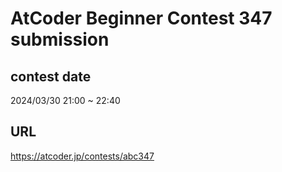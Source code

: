 # AtCoder Beginner Contest 347 submission

## contest date 
2024/03/30 21:00 ~ 22:40

## URL
https://atcoder.jp/contests/abc347